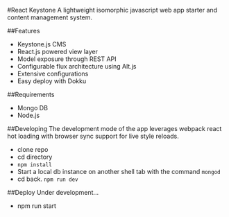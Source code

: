 #React Keystone
A lightweight isomorphic javascript web app starter and content management system.

##Features
- Keystone.js CMS
- React.js powered view layer
- Model exposure through REST API
- Configurable flux architecture using Alt.js
- Extensive configurations
- Easy deploy with Dokku

##Requirements
- Mongo DB
- Node.js

##Developing
The development mode of the app leverages webpack react hot loading with browser sync support for live style reloads.
- clone repo
- cd directory 
- `npm install`
- Start a local db instance on another shell tab with the command `mongod`
- cd back. `npm run dev`

##Deploy
Under development...
- npm run start


